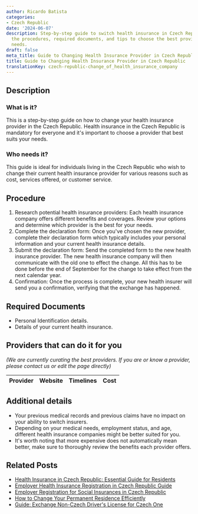 ```yaml
---
author: Ricardo Batista
categories:
- Czech Republic
date: '2024-06-07'
description: Step-by-step guide to switch health insurance in Czech Republic. Learn
  the procedures, required documents, and tips to choose the best provider for your
  needs.
draft: false
meta_title: Guide to Changing Health Insurance Provider in Czech Republic
title: Guide to Changing Health Insurance Provider in Czech Republic
translationKey: czech-republic-change_of_health_insurance_company
---
```


## Description
### What is it?
This is a step-by-step guide on how to change your health insurance provider in the Czech Republic. Health insurance in the Czech Republic is mandatory for everyone and it's important to choose a provider that best suits your needs.
### Who needs it?
This guide is ideal for individuals living in the Czech Republic who wish to change their current health insurance provider for various reasons such as cost, services offered, or customer service.

## Procedure
1. Research potential health insurance providers: Each health insurance company offers different benefits and coverages. Review your options and determine which provider is the best for your needs.
2. Complete the declaration form: Once you've chosen the new provider, complete their declaration form which typically includes your personal information and your current health insurance details.
3. Submit the declaration form: Send the completed form to the new health insurance provider. The new health insurance company will then communicate with the old one to effect the change. All this has to be done before the end of September for the change to take effect from the next calendar year.
4. Confirmation: Once the process is complete, your new health insurer will send you a confirmation, verifying that the exchange has happened.

## Required Documents
- Personal Identification details.
- Details of your current health insurance.

## Providers that can do it for you

_(We are currently curating the best providers. If you are or know a provider, please contact us or edit the page directly)_

| Provider        |     Website     |     Timelines    |       Cost      |
| :-------------: | :-------------: |  :-------------: | :-------------: |

## Additional details

- Your previous medical records and previous claims have no impact on your ability to switch insurers.
- Depending on your medical needs, employment status, and age, different health insurance companies might be better suited for you.
- It's worth noting that more expensive does not automatically mean better, make sure to thoroughly review the benefits each provider offers.


## Related Posts

- [Health Insurance in Czech Republic: Essential Guide for Residents](https://tramitit.com/guides/czech-republic/registration_with_a_health_insurance_company/)
- [Employer Health Insurance Registration in Czech Republic Guide](https://tramitit.com/guides/czech-republic/employer_registration_for_health_insurance/)
- [Employer Registration for Social Insurances in Czech Republic](https://tramitit.com/guides/czech-republic/employer_registration_for_social_insurance/)
- [How to Change Your Permanent Residence Efficiently](https://tramitit.com/guides/czech-republic/change_of_permanent_residence/)
- [Guide: Exchange Non-Czech Driver's License for Czech One](https://tramitit.com/guides/czech-republic/driving_licence_exchange/)